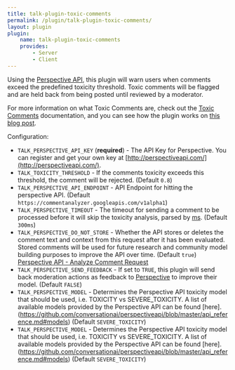 ```yaml
---
title: talk-plugin-toxic-comments
permalink: /plugin/talk-plugin-toxic-comments/
layout: plugin
plugin:
    name: talk-plugin-toxic-comments
    provides:
        - Server
        - Client
---
```


Using the [Perspective API](http://perspectiveapi.com/), this
plugin will warn users when comments exceed the predefined toxicity 
threshold. Toxic comments will be flagged and are held back from being posted until reviewed by a moderator. 

For more information on what Toxic Comments are, check out the [Toxic Comments](/talk/toxic-comments/) documentation, and you can see how the plugin works on [this blog post](https://coralproject.net/blog/toxic-avenging/).

Configuration:

- `TALK_PERSPECTIVE_API_KEY` (**required**) - The API Key for Perspective. You
  can register and get your own key at [http://perspectiveapi.com/](http://perspectiveapi.com/).
- `TALK_TOXICITY_THRESHOLD` - If the comments toxicity exceeds this threshold,
  the comment will be rejected. (Default `0.8`)
- `TALK_PERSPECTIVE_API_ENDPOINT` - API Endpoint for hitting the
  perspective API. (Default `https://commentanalyzer.googleapis.com/v1alpha1`)
- `TALK_PERSPECTIVE_TIMEOUT` - The timeout for sending a comment to
  be processed before it will skip the toxicity analysis, parsed by
  [ms](https://www.npmjs.com/package/ms). (Default `300ms`)
- `TALK_PERSPECTIVE_DO_NOT_STORE` - Whether the API stores or deletes the comment text and context from this request after it has been evaluated. Stored comments will be used for future research and community model building purposes to improve the API over time. (Default `true`) [Perspective API - Analyze Comment Request](https://github.com/conversationai/perspectiveapi/blob/master/api_reference.md#analyzecomment-request)
- `TALK_PERSPECTIVE_SEND_FEEDBACK` - If set to `TRUE`, this plugin will send back moderation actions as feedback to [Perspective](http://perspectiveapi.com/) to improve their model. (Default `FALSE`)
- `TALK_PERSPECTIVE_MODEL` - Determines the Perspective API toxicity model that should be used, i.e. TOXICITY vs SEVERE_TOXICITY. A list of available models provided by the Perspective API can be found [here].(https://github.com/conversationai/perspectiveapi/blob/master/api_reference.md#models) (Default `SEVERE_TOXICITY`) 
- `TALK_PERSPECTIVE_MODEL` - Determines the Perspective API toxicity model that should be used, i.e. TOXICITY vs SEVERE_TOXICITY. A list of available models provided by the Perspective API can be found [here].(https://github.com/conversationai/perspectiveapi/blob/master/api_reference.md#models) (Default `SEVERE_TOXICITY`) 
